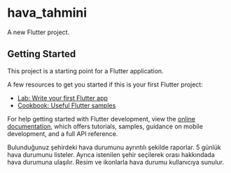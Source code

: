 # hava_tahmini

A new Flutter project.

## Getting Started

This project is a starting point for a Flutter application.

A few resources to get you started if this is your first Flutter project:

- [Lab: Write your first Flutter app](https://docs.flutter.dev/get-started/codelab)
- [Cookbook: Useful Flutter samples](https://docs.flutter.dev/cookbook)

For help getting started with Flutter development, view the
[online documentation](https://docs.flutter.dev/), which offers tutorials,
samples, guidance on mobile development, and a full API reference.

Bulunduğunuz şehirdeki hava durumunu ayrıntılı şekilde raporlar. 5 günlük hava durumunu listeler. Ayrıca istenilen şehir seçilerek orası hakkındada hava durumuna ulaşılır. Resim ve ikonlarla hava durumu kullanıcıya sunulur.

